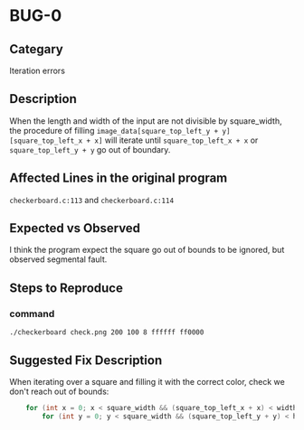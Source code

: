 # BUG-0
## Categary
Iteration errors

## Description
When the length and width of the input are not divisible by square_width, the procedure of filling `image_data[square_top_left_y + y][square_top_left_x + x]` will iterate until `square_top_left_x + x` or `square_top_left_y + y` go out of boundary.

## Affected Lines in the original program
`checkerboard.c:113` and `checkerboard.c:114`

## Expected vs Observed
I think the program expect the square go out of bounds to be ignored, but observed segmental fault.

## Steps to Reproduce
### command
```shell
./checkerboard check.png 200 100 8 ffffff ff0000
```

## Suggested Fix Description
When iterating over a square and filling it with the correct color, check we don't reach out of bounds:
```c
    for (int x = 0; x < square_width && (square_top_left_x + x) < width; x++) {
        for (int y = 0; y < square_width && (square_top_left_y + y) < height; y++) {
```